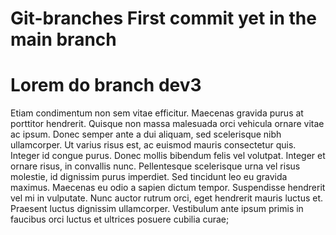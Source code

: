 # Git-branches First commit yet in the main branch

# Lorem do branch dev3
Etiam condimentum non sem vitae efficitur. Maecenas gravida purus at porttitor hendrerit. Quisque non massa malesuada orci vehicula ornare vitae ac ipsum. Donec semper ante a dui aliquam, sed scelerisque nibh ullamcorper. Ut varius risus est, ac euismod mauris consectetur quis. Integer id congue purus. Donec mollis bibendum felis vel volutpat. Integer et ornare risus, in convallis nunc. Pellentesque scelerisque urna vel risus molestie, id dignissim purus imperdiet. Sed tincidunt leo eu gravida maximus. Maecenas eu odio a sapien dictum tempor. Suspendisse hendrerit vel mi in vulputate. Nunc auctor rutrum orci, eget hendrerit mauris luctus et. Praesent luctus dignissim ullamcorper. Vestibulum ante ipsum primis in faucibus orci luctus et ultrices posuere cubilia curae;